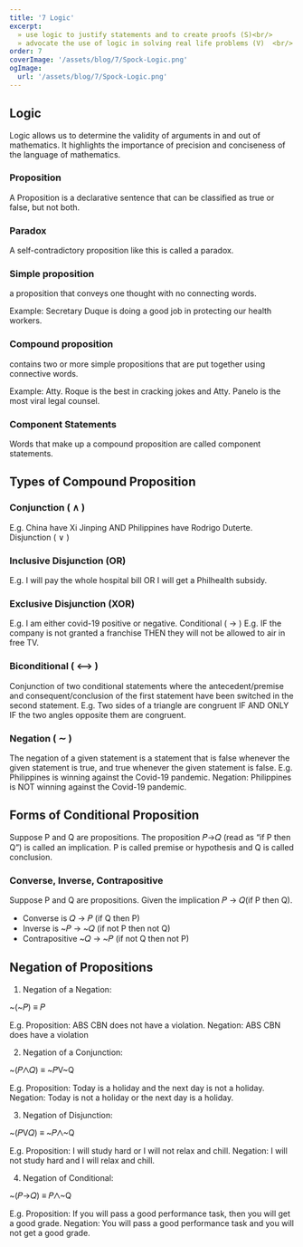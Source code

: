 ```yaml
---
title: '7 Logic'
excerpt:
  »	use logic to justify statements and to create proofs (S)<br/>
  »	advocate the use of logic in solving real life problems (V)  <br/>
order: 7
coverImage: '/assets/blog/7/Spock-Logic.png'
ogImage:
  url: '/assets/blog/7/Spock-Logic.png'
---
```



## Logic
Logic allows us to determine
the validity of arguments in and
out of mathematics. It highlights
the importance of precision and
conciseness of the language of
mathematics.


### Proposition
A Proposition is a declarative
sentence that can be classified
as true or false, but not both. 

### Paradox
A self-contradictory proposition
like this is called a paradox. 

### Simple proposition

a proposition that
conveys one thought with no connecting
words.

Example: Secretary Duque is doing a
good job in protecting our health
workers.

### Compound proposition

contains two or
more simple propositions that are put
together using connective words.

Example: Atty. Roque is the best in
cracking jokes and Atty. Panelo is
the most viral legal counsel.

### Component Statements
Words that make up a compound
proposition are called component
statements.

## Types of Compound Proposition

### Conjunction ( ∧ )

E.g. China have Xi Jinping AND Philippines have
Rodrigo Duterte.
Disjunction ( ∨ )

### Inclusive Disjunction (OR)

E.g. I will pay the whole hospital bill OR I will get
a Philhealth subsidy.

### Exclusive Disjunction (XOR)

E.g. I am either covid-19 positive or negative.
Conditional ( → )
E.g. IF the company is not granted a franchise
THEN they will not be allowed to air in free TV.

### Biconditional ( ⟷ )

Conjunction of two conditional statements
where the antecedent/premise and
consequent/conclusion of the first statement
have been switched in the second statement.
E.g. Two sides of a triangle are congruent IF AND
ONLY IF the two angles opposite them are
congruent.


### Negation ( ∼ )

The negation of a given statement is a
statement that is false whenever the given
statement is true, and true whenever the given
statement is false.
E.g. Philippines is winning against the Covid-19
pandemic.
Negation: Philippines is NOT winning against the
Covid-19 pandemic.

## Forms of Conditional Proposition
Suppose P and Q are propositions. The
proposition 𝑃→𝑄 (read as “if P then Q”) is
called an implication. P is called premise or
hypothesis and Q is called conclusion.

### Converse, Inverse, Contrapositive
Suppose P and Q are propositions. Given
the implication 𝑃 → 𝑄(if P then Q).

* Converse is 𝑄 → 𝑃 (if Q then P)
* Inverse is ~𝑃 → ~𝑄 (if not P then not Q)
* Contrapositive ~𝑄 → ~𝑃 (if not Q then not P)

## Negation of Propositions
1. Negation of a Negation:

~(~𝑃) ≡ 𝑃

E.g. Proposition: ABS CBN does not have a violation.
Negation: ABS CBN does have a violation

2. Negation of a Conjunction:

~(𝑃⋀𝑄) ≡ ~𝑃V~Q

E.g. Proposition: Today is a holiday and the next day
is not a holiday.
Negation: Today is not a holiday or the next
day is a holiday.

3. Negation of Disjunction:

~(𝑃V𝑄) ≡ ~𝑃⋀~Q

E.g. Proposition: I will study hard or I will not relax
and chill.
Negation: I will not study hard and I will relax
and chill.

4. Negation of Conditional:

~(𝑃→𝑄) ≡ 𝑃⋀~Q

E.g. Proposition: If you will pass a good
performance task, then you will get a good
grade.
Negation: You will pass a good performance
task and you will not get a good grade.